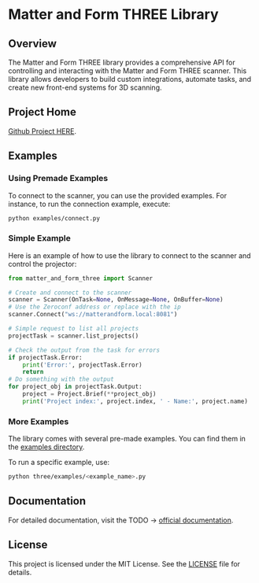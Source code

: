 # Matter and Form THREE Library

## Overview
The Matter and Form THREE library provides a comprehensive API for controlling and interacting with the Matter and Form THREE scanner. This library allows developers to build custom integrations, automate tasks, and create new front-end systems for 3D scanning.

## Project Home
[Github Project HERE](https://github.com/Matter-and-Form/three-python-library).

## Examples 

### Using Premade Examples
To connect to the scanner, you can use the provided examples. For instance, to run the connection example, execute:

```sh
python examples/connect.py
```

### Simple Example
Here is an example of how to use the library to connect to the scanner and control the projector:

```python
from matter_and_form_three import Scanner

# Create and connect to the scanner
scanner = Scanner(OnTask=None, OnMessage=None, OnBuffer=None)
# Use the Zeroconf address or replace with the ip
scanner.Connect("ws://matterandform.local:8081")

# Simple request to list all projects
projectTask = scanner.list_projects()

# Check the output from the task for errors
if projectTask.Error:
    print('Error:', projectTask.Error)
    return
# Do something with the output
for project_obj in projectTask.Output:
    project = Project.Brief(**project_obj)
    print('Project index:', project.index, ' - Name:', project.name)
```

### More Examples
The library comes with several pre-made examples. You can find them in the [examples directory](https://github.com/Matter-and-Form/three-python-library/tree/develop/three/examples).

To run a specific example, use:

```sh
python three/examples/<example_name>.py
```

## Documentation
For detailed documentation, visit the TODO -> [official documentation](https://github.com/Matter-and-Form/three-python-library/wiki).


## License
This project is licensed under the MIT License. See the [LICENSE](LICENSE) file for details.